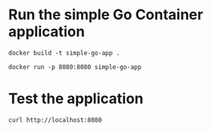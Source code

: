 
# Run the simple Go Container application

```
docker build -t simple-go-app .
```
```
docker run -p 8080:8080 simple-go-app
```

# Test the application

```
curl http://localhost:8080
```